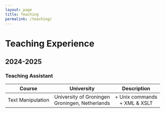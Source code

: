 ```yaml
---
layout: page
title: Teaching
permalink: /teaching/
---
```


# Teaching Experience

## 2024-2025
### Teaching Assistant
| Course                 | University                 | Description           |
| :--------------------: |:--------------------------:| :--------------------:|
| Text Manipulation      | University of Groningen<br/>Groningen, Netherlands | + Unix commands<br/>+ XML & XSLT |
